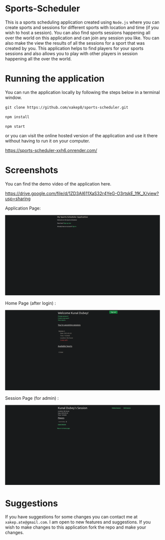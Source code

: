 # Sports-Scheduler
This is a sports scheduling application created using `Node.js`  where you can create sports and sessions for different sports with location and time (if you wish to host a session). You can also find sports sessions happening all over the world on this application and can join any session you like. You can also make the view the results of all the sessions for a sport that was created by you. This application helps to find players for your sports sessions and also allows you to play with other players in session happening all the over the world.

# Running the application

You can run the application locally by following the steps below in a terminal window.

`git clone https://github.com/xakep8/sports-scheduler.git`

`npm install`

`npm start`

or you can visit the online hosted version of the application and use it there without having to run it on your computer.

https://sports-scheduler-xxh6.onrender.com/

# Screenshots

You can find the demo video of the application here.

https://drive.google.com/file/d/1ZD3AI611XaS32r4YeG-O3rtskE_1fK_X/view?usp=sharing

Application Page:

![alt text](https://github.com/xakep8/sports-scheduler/blob/main/screenshots/Screenshot%20from%202023-05-18%2011-25-22.png?raw=true)

Home Page (after login) :

![alt text](https://github.com/xakep8/sports-scheduler/blob/main/screenshots/Screenshot%20from%202023-05-18%2011-27-36.png?raw=true)

Session Page (for admin) :

![alt text](https://github.com/xakep8/sports-scheduler/blob/main/screenshots/Screenshot%20from%202023-05-18%2011-27-58.png?raw=true)

# Suggestions

If you have suggestions for some changes you can contact me at `xakep.ate@gmail.com`. I am open to new features and suggestions. If you wish to make changes to this application fork the repo and make your changes.
